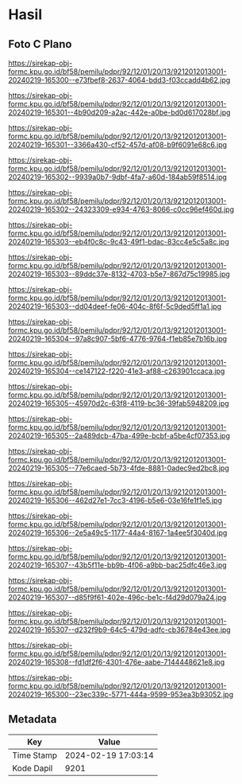 # Hasil

## Foto C Plano

https://sirekap-obj-formc.kpu.go.id/bf58/pemilu/pdpr/92/12/01/20/13/9212012013001-20240219-165300--e73fbef8-2637-4064-bdd3-f03ccadd4b62.jpg

https://sirekap-obj-formc.kpu.go.id/bf58/pemilu/pdpr/92/12/01/20/13/9212012013001-20240219-165301--4b90d209-a2ac-442e-a0be-bd0d617028bf.jpg

https://sirekap-obj-formc.kpu.go.id/bf58/pemilu/pdpr/92/12/01/20/13/9212012013001-20240219-165301--3366a430-cf52-457d-af08-b9f6091e68c6.jpg

https://sirekap-obj-formc.kpu.go.id/bf58/pemilu/pdpr/92/12/01/20/13/9212012013001-20240219-165302--9939a0b7-9dbf-4fa7-a60d-184ab59f8514.jpg

https://sirekap-obj-formc.kpu.go.id/bf58/pemilu/pdpr/92/12/01/20/13/9212012013001-20240219-165302--24323309-e934-4763-8066-c0cc96ef460d.jpg

https://sirekap-obj-formc.kpu.go.id/bf58/pemilu/pdpr/92/12/01/20/13/9212012013001-20240219-165303--eb4f0c8c-9c43-49f1-bdac-83cc4e5c5a8c.jpg

https://sirekap-obj-formc.kpu.go.id/bf58/pemilu/pdpr/92/12/01/20/13/9212012013001-20240219-165303--89ddc37e-8132-4703-b5e7-867d75c19985.jpg

https://sirekap-obj-formc.kpu.go.id/bf58/pemilu/pdpr/92/12/01/20/13/9212012013001-20240219-165303--dd04deef-fe06-404c-8f6f-5c9ded5ff1a1.jpg

https://sirekap-obj-formc.kpu.go.id/bf58/pemilu/pdpr/92/12/01/20/13/9212012013001-20240219-165304--97a8c907-5bf6-4776-9764-f1eb85e7b16b.jpg

https://sirekap-obj-formc.kpu.go.id/bf58/pemilu/pdpr/92/12/01/20/13/9212012013001-20240219-165304--ce147122-f220-41e3-af88-c263901ccaca.jpg

https://sirekap-obj-formc.kpu.go.id/bf58/pemilu/pdpr/92/12/01/20/13/9212012013001-20240219-165305--45970d2c-63f8-4119-bc36-39fab5948209.jpg

https://sirekap-obj-formc.kpu.go.id/bf58/pemilu/pdpr/92/12/01/20/13/9212012013001-20240219-165305--2a489dcb-47ba-499e-bcbf-a5be4cf07353.jpg

https://sirekap-obj-formc.kpu.go.id/bf58/pemilu/pdpr/92/12/01/20/13/9212012013001-20240219-165305--77e6caed-5b73-4fde-8881-0adec9ed2bc8.jpg

https://sirekap-obj-formc.kpu.go.id/bf58/pemilu/pdpr/92/12/01/20/13/9212012013001-20240219-165306--462d27e1-7cc3-4196-b5e6-03e16fe1f1e5.jpg

https://sirekap-obj-formc.kpu.go.id/bf58/pemilu/pdpr/92/12/01/20/13/9212012013001-20240219-165306--2e5a49c5-1177-44a4-8167-1a4ee5f3040d.jpg

https://sirekap-obj-formc.kpu.go.id/bf58/pemilu/pdpr/92/12/01/20/13/9212012013001-20240219-165307--43b5f11e-bb9b-4f06-a9bb-bac25dfc46e3.jpg

https://sirekap-obj-formc.kpu.go.id/bf58/pemilu/pdpr/92/12/01/20/13/9212012013001-20240219-165307--d85f9f61-402e-496c-be1c-f4d29d079a24.jpg

https://sirekap-obj-formc.kpu.go.id/bf58/pemilu/pdpr/92/12/01/20/13/9212012013001-20240219-165307--d232f9b9-64c5-479d-adfc-cb36784e43ee.jpg

https://sirekap-obj-formc.kpu.go.id/bf58/pemilu/pdpr/92/12/01/20/13/9212012013001-20240219-165308--fd1df2f6-4301-476e-aabe-7144448621e8.jpg

https://sirekap-obj-formc.kpu.go.id/bf58/pemilu/pdpr/92/12/01/20/13/9212012013001-20240219-165300--23ec339c-5771-444a-9599-953ea3b93052.jpg


## Metadata

| Key        | Value               |
| ---------- | ------------------- |
| Time Stamp | 2024-02-19 17:03:14 |
| Kode Dapil | 9201                |



